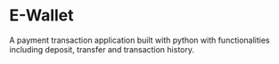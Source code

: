 # E-Wallet
A payment transaction application built with python with functionalities including deposit, transfer and transaction history.
